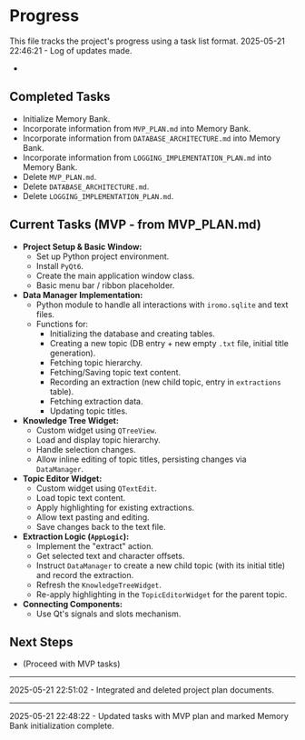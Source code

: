 # Progress

This file tracks the project's progress using a task list format.
2025-05-21 22:46:21 - Log of updates made.

*

## Completed Tasks

*   Initialize Memory Bank.
*   Incorporate information from `MVP_PLAN.md` into Memory Bank.
*   Incorporate information from `DATABASE_ARCHITECTURE.md` into Memory Bank.
*   Incorporate information from `LOGGING_IMPLEMENTATION_PLAN.md` into Memory Bank.
*   Delete `MVP_PLAN.md`.
*   Delete `DATABASE_ARCHITECTURE.md`.
*   Delete `LOGGING_IMPLEMENTATION_PLAN.md`.

## Current Tasks (MVP - from MVP_PLAN.md)

*   **Project Setup & Basic Window:**
    *   Set up Python project environment.
    *   Install `PyQt6`.
    *   Create the main application window class.
    *   Basic menu bar / ribbon placeholder.
*   **Data Manager Implementation:**
    *   Python module to handle all interactions with `iromo.sqlite` and text files.
    *   Functions for:
        *   Initializing the database and creating tables.
        *   Creating a new topic (DB entry + new empty `.txt` file, initial title generation).
        *   Fetching topic hierarchy.
        *   Fetching/Saving topic text content.
        *   Recording an extraction (new child topic, entry in `extractions` table).
        *   Fetching extraction data.
        *   Updating topic titles.
*   **Knowledge Tree Widget:**
    *   Custom widget using `QTreeView`.
    *   Load and display topic hierarchy.
    *   Handle selection changes.
    *   Allow inline editing of topic titles, persisting changes via `DataManager`.
*   **Topic Editor Widget:**
    *   Custom widget using `QTextEdit`.
    *   Load topic text content.
    *   Apply highlighting for existing extractions.
    *   Allow text pasting and editing.
    *   Save changes back to the text file.
*   **Extraction Logic (`AppLogic`):**
    *   Implement the "extract" action.
    *   Get selected text and character offsets.
    *   Instruct `DataManager` to create a new child topic (with its initial title) and record the extraction.
    *   Refresh the `KnowledgeTreeWidget`.
    *   Re-apply highlighting in the `TopicEditorWidget` for the parent topic.
*   **Connecting Components:**
    *   Use Qt's signals and slots mechanism.

## Next Steps

*   (Proceed with MVP tasks)

---
2025-05-21 22:51:02 - Integrated and deleted project plan documents.

---
2025-05-21 22:48:22 - Updated tasks with MVP plan and marked Memory Bank initialization complete.
